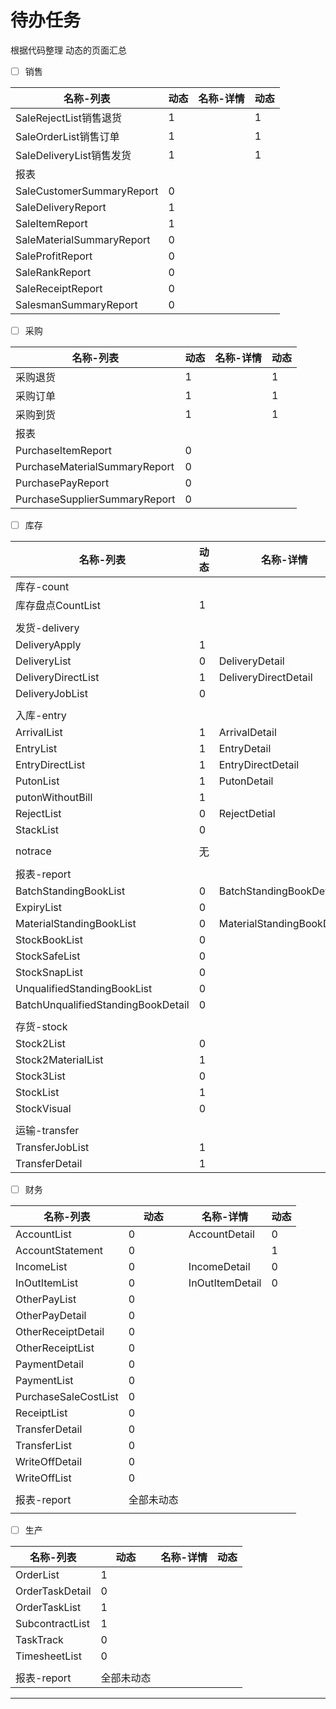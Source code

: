 # 待办任务
根据代码整理 动态的页面汇总
- [ ] 销售

| 名称-列表                     | 动态  | 名称-详情 | 动态  |
| ------------------------- | --- | ----- | --- |
| SaleRejectList销售退货        | 1   |       | 1   |
| SaleOrderList销售订单         | 1   |       | 1   |
| SaleDeliveryList销售发货      | 1   |       | 1   |
| 报表                        |     |       |     |
| SaleCustomerSummaryReport | 0   |       |     |
| SaleDeliveryReport        | 1   |       |     |
| SaleItemReport            | 1   |       |     |
| SaleMaterialSummaryReport | 0   |       |     |
| SaleProfitReport          | 0   |       |     |
| SaleRankReport            | 0   |       |     |
| SaleReceiptReport         | 0   |       |     |
| SalesmanSummaryReport     | 0   |       |     |

- [ ] 采购

| 名称-列表                         | 动态  | 名称-详情 | 动态  |
| ----------------------------- | --- | ----- | --- |
| 采购退货                          | 1   |       | 1   |
| 采购订单                          | 1   |       | 1   |
| 采购到货                          | 1   |       | 1   |
| 报表                            |     |       |     |
| PurchaseItemReport            | 0   |       |     |
| PurchaseMaterialSummaryReport | 0   |       |     |
| PurchasePayReport             | 0   |       |     |
| PurchaseSupplierSummaryReport | 0   |       |     |

- [ ] 库存

| 名称-列表                              | 动态  | 名称-详情                      | 动态  |
| ---------------------------------- | --- | -------------------------- | --- |
| 库存-count                           |     |                            |     |
| 库存盘点CountList                      | 1   |                            | 1   |
|                                    |     |                            |     |
| 发货-delivery                        |     |                            |     |
| DeliveryApply                      | 1   |                            | 1   |
| DeliveryList                       | 0   | DeliveryDetail             | 0   |
| DeliveryDirectList                 | 1   | DeliveryDirectDetail       | 1   |
| DeliveryJobList                    | 0   |                            |     |
|                                    |     |                            |     |
| 入库-entry                           |     |                            |     |
| ArrivalList                        | 1   | ArrivalDetail              | 1   |
| EntryList                          | 1   | EntryDetail                | 1   |
| EntryDirectList                    | 1   | EntryDirectDetail          | 1   |
| PutonList                          | 1   | PutonDetail                | 1   |
| putonWithoutBill                   | 1   |                            |     |
| RejectList                         | 0   | RejectDetial               | 0   |
| StackList                          | 0   |                            |     |
|                                    |     |                            |     |
| notrace                            | 无   |                            |     |
|                                    |     |                            |     |
| 报表-report                          |     |                            |     |
| BatchStandingBookList              | 0   | BatchStandingBookDetail    | 0   |
| ExpiryList                         | 0   |                            |     |
| MaterialStandingBookList           | 0   | MaterialStandingBookDetail | 0   |
| StockBookList                      | 0   |                            |     |
| StockSafeList                      | 0   |                            |     |
| StockSnapList                      | 0   |                            |     |
| UnqualifiedStandingBookList        | 0   |                            |     |
| BatchUnqualifiedStandingBookDetail | 0   |                            |     |
|                                    |     |                            |     |
| 存货-stock                           |     |                            |     |
| Stock2List                         | 0   |                            |     |
| Stock2MaterialList                 | 1   |                            |     |
| Stock3List                         | 0   |                            |     |
| StockList                          | 1   |                            |     |
| StockVisual                        | 0   |                            |     |
|                                    |     |                            |     |
| 运输-transfer                        |     |                            |     |
| TransferJobList                    | 1   |                            |     |
| TransferDetail                     | 1   |                            |     |


- [ ] 财务


| 名称-列表                | 动态    | 名称-详情           | 动态  |
| -------------------- | ----- | --------------- | --- |
| AccountList          | 0     | AccountDetail   | 0   |
| AccountStatement     | 0     |                 | 1   |
| IncomeList           | 0     | IncomeDetail    | 0   |
| InOutItemList        | 0     | InOutItemDetail | 0   |
| OtherPayList         | 0     |                 |     |
| OtherPayDetail       | 0     |                 |     |
| OtherReceiptDetail   | 0     |                 |     |
| OtherReceiptList     | 0     |                 |     |
| PaymentDetail        | 0     |                 |     |
| PaymentList          | 0     |                 |     |
| PurchaseSaleCostList | 0     |                 |     |
| ReceiptList          | 0     |                 |     |
| TransferDetail       | 0     |                 |     |
| TransferList         | 0     |                 |     |
| WriteOffDetail       | 0     |                 |     |
| WriteOffList         | 0     |                 |     |
|                      |       |                 |     |
| 报表-report            | 全部未动态 |                 |     |
|                      |       |                 |     |

- [ ] 生产


| 名称-列表           | 动态    | 名称-详情 | 动态  |
| --------------- | ----- | ----- | --- |
| OrderList       | 1     |       |     |
| OrderTaskDetail | 0     |       |     |
| OrderTaskList   | 1     |       |     |
| SubcontractList | 1     |       |     |
| TaskTrack       | 0     |       |     |
| TimesheetList   | 0     |       |     |
|                 |       |       |     |
| 报表-report       | 全部未动态 |       |     |






------
